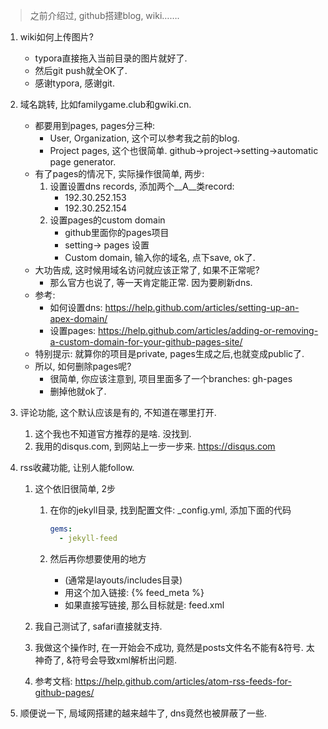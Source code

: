 > 之前介绍过, github搭建blog, wiki…….

1. wiki如何上传图片? 
   - typora直接拖入当前目录的图片就好了.
   - 然后git push就全OK了.
   - 感谢typora, 感谢git.

2. 域名跳转, 比如familygame.club和gwiki.cn.
   - 都要用到pages, pages分三种:
     - User, Organization, 这个可以参考我之前的blog.
     - Project pages, 这个也很简单. github->project->setting->automatic page generator.
   - 有了pages的情况下, 实际操作很简单, 两步: 
     1. 设置设置dns records, 添加两个__A__类record:
        - 192.30.252.153
        - 192.30.252.154
     2. 设置pages的custom domain
        - github里面你的pages项目
        - setting-> pages 设置
        - Custom domain, 输入你的域名, 点下save, ok了.
   - 大功告成, 这时候用域名访问就应该正常了, 如果不正常呢?
     -  那么官方也说了, 等一天肯定能正常. 因为要刷新dns.
   - 参考: 
     - 如何设置dns: https://help.github.com/articles/setting-up-an-apex-domain/
     - 设置pages: https://help.github.com/articles/adding-or-removing-a-custom-domain-for-your-github-pages-site/
   - 特别提示: 就算你的项目是private, pages生成之后,也就变成public了.
   - 所以, 如何删除pages呢?
     - 很简单, 你应该注意到, 项目里面多了一个branches: gh-pages
     - 删掉他就ok了.

3. 评论功能, 这个默认应该是有的, 不知道在哪里打开.

   1. 这个我也不知道官方推荐的是啥. 没找到.
   2. 我用的disqus.com, 到网站上一步一步来. https://disqus.com

4. rss收藏功能, 让别人能follow.

   1. 这个依旧很简单, 2步

      1. 在你的jekyll目录, 找到配置文件: _config.yml, 添加下面的代码

         ```yaml
         gems:
           - jekyll-feed
         ```

      2. 然后再你想要使用的地方

         - (通常是layouts/includes目录)
         - 用这个加入链接: {% feed_meta %} 
         - 如果直接写链接, 那么目标就是: feed.xml

   2. 我自己测试了, safari直接就支持.

   3. 我做这个操作时, 在一开始会不成功, 竟然是posts文件名不能有&符号. 太神奇了, &符号会导致xml解析出问题.

   4. 参考文档: https://help.github.com/articles/atom-rss-feeds-for-github-pages/

5. 顺便说一下, 局域网搭建的越来越牛了, dns竟然也被屏蔽了一些.